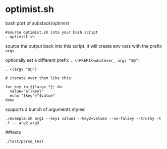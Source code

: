 # optimist.sh

bash port of substack/optimist

```
#source optimist.sh into your bash script
. optimist.sh
```

source the output back into this script. 
it will create env vars with the prefix `argv_`  

optionally set a different prefix `. <(PREFIX=whatever_ argv "$@")`

```
. <(argv "$@") 

# iterate over them like this:

for key in ${!argv_*}; do
  value="${!key}"
  echo "$key"="$value"
done
```

supports a bunch of arguments styles!

```
./example.sh arg1 --key1 value1 --key2=value2 --no-falsey --truthy -t -f -- arg2 arg3
```

##tests

```
./test/parse_test
```
